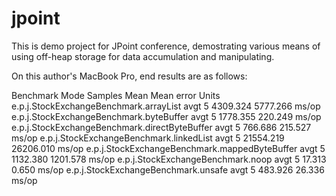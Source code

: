 jpoint
======

This is demo project for JPoint conference, demostrating various means of using off-heap storage for data accumulation and manipulating.

On this author's MacBook Pro, end results are as follows:

Benchmark                                         Mode   Samples         Mean   Mean error    Units
e.p.j.StockExchangeBenchmark.arrayList            avgt         5     4309.324     5777.266    ms/op
e.p.j.StockExchangeBenchmark.byteBuffer           avgt         5     1778.355      220.249    ms/op
e.p.j.StockExchangeBenchmark.directByteBuffer     avgt         5      766.686      215.527    ms/op
e.p.j.StockExchangeBenchmark.linkedList           avgt         5    21554.219    26206.010    ms/op
e.p.j.StockExchangeBenchmark.mappedByteBuffer     avgt         5     1132.380     1201.578    ms/op
e.p.j.StockExchangeBenchmark.noop                 avgt         5       17.313        0.650    ms/op
e.p.j.StockExchangeBenchmark.unsafe               avgt         5      483.926       26.336    ms/op
